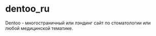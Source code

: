 # dentoo_ru
Dentoo - многостраничный или лэндинг сайт по стоматологии или любой медицинской тематике.
